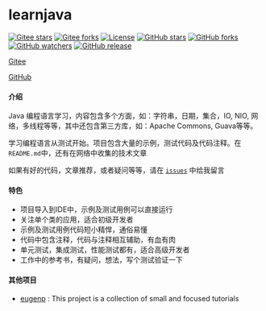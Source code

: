 # learnjava

[![Gitee stars](https://gitee.com/pinweiwan/learnjava/badge/star.svg)](https://gitee.com/pinweiwan/learnjava/stargazers)
[![Gitee forks](https://gitee.com/pinweiwan/learnjava/badge/fork.svg)](https://gitee.com/pinweiwan/learnjava/members)
[![License](https://img.shields.io/github/license/kavahub/learnjava.svg)](https://github.com/kavahub/learnjava/blob/main/LICENSE)
[![GitHub stars](https://img.shields.io/github/stars/kavahub/learnjava?style=flat-square&logo=GitHub)](https://github.com/kavahub/learnjava/stargazers)
[![GitHub forks](https://img.shields.io/github/forks/kavahub/learnjava?style=flat-square&logo=GitHub)](https://github.com/kavahub/learnjava/network/members)
[![GitHub watchers](https://img.shields.io/github/watchers/kavahub/learnjava?style=flat-square&logo=GitHub)](https://github.com/kavahub/learnjava/watchers)
[![GitHub release](https://img.shields.io/github/release/kavahub/learnjava?style=flat-square&logo=GitHub?color=blu)](https://github.com/kavahub/learnjava/releases)


[Gitee](https://gitee.com/pinweiwan/learnjava)

[GitHub](https://github.com/kavahub/learnjava)

#### 介绍

Java 编程语言学习，内容包含多个方面，如：字符串，日期，集合，IO, NIO, 网络，多线程等等，其中还包含第三方库，如：Apache Commons, Guava等等。

学习编程语言从测试开始。项目包含大量的示例，测试代码及代码注释。在 `README.md`中，还有在网络中收集的技术文章

如果有好的代码，文章推荐，或者疑问等等，请在 [`issues`](https://gitee.com/pinweiwan/learnjava/issues) 中给我留言

#### 特色

* 项目导入到IDE中，示例及测试用例可以直接运行
* 关注单个类的应用，适合初级开发者
* 示例及测试用例代码短小精悍，通俗易懂
* 代码中包含注释，代码与注释相互辅助，有血有肉
* 单元测试，集成测试，性能测试都有，适合高级开发者
* 工作中的参考书，有疑问，想法，写个测试验证一下

#### 其他项目
- [eugenp](https://github.com/eugenp/tutorials) : This project is a collection of small and focused tutorials 
